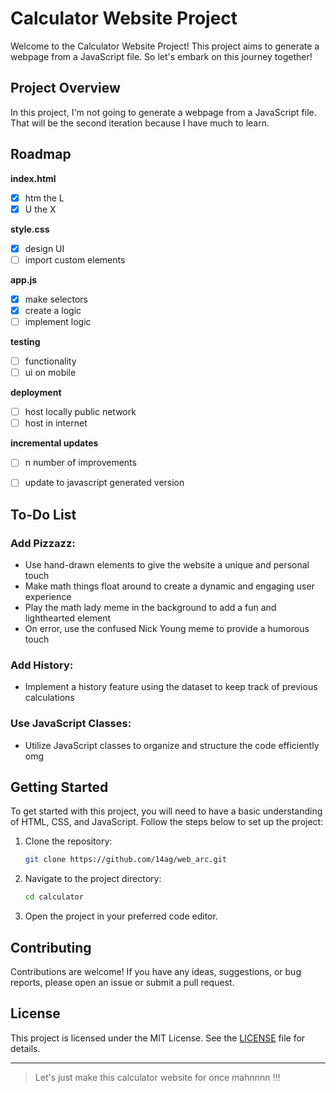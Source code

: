 # Calculator Website Project

Welcome to the Calculator Website Project! This project aims to generate a webpage from a JavaScript file. So let's embark on this journey together!

## Project Overview

In this project, I'm not going to generate a webpage from a JavaScript file.
That will be the second iteration because I have much to learn.

## Roadmap
  **index.html**
 - [x] htm the L
 - [x] U the X

  **style.css**
 - [x] design UI
 - [ ] import custom elements

  **app.js**
 - [x] make selectors
 - [x] create a logic
 - [ ] implement logic

  **testing** 
 - [ ] functionality
 - [ ] ui on mobile

  **deployment**
 - [ ] host locally public network
 - [ ] host in internet

  **incremental updates**
 - [ ] n number of improvements
 - [ ] update to javascript generated version
  

## To-Do List

### Add Pizzazz:
- Use hand-drawn elements to give the website a unique and personal touch
- Make math things float around to create a dynamic and engaging user experience
- Play the math lady meme in the background to add a fun and lighthearted element
- On error, use the confused Nick Young meme to provide a humorous touch

### Add History:
- Implement a history feature using the dataset to keep track of previous calculations

### Use JavaScript Classes:
- Utilize JavaScript classes to organize and structure the code efficiently omg


## Getting Started

To get started with this project, you will need to have a basic understanding of HTML, CSS, and JavaScript. Follow the steps below to set up the project:

1. Clone the repository:
   ```bash
   git clone https://github.com/14ag/web_arc.git
   ```

2. Navigate to the project directory:
   ```bash
   cd calculator
   ```

3. Open the project in your preferred code editor.


## Contributing

Contributions are welcome! If you have any ideas, suggestions, or bug reports, please open an issue or submit a pull request.


## License

This project is licensed under the MIT License. See the [LICENSE](LICENSE) file for details.

---

   > Let's just make this calculator website for once mahnnnn !!!